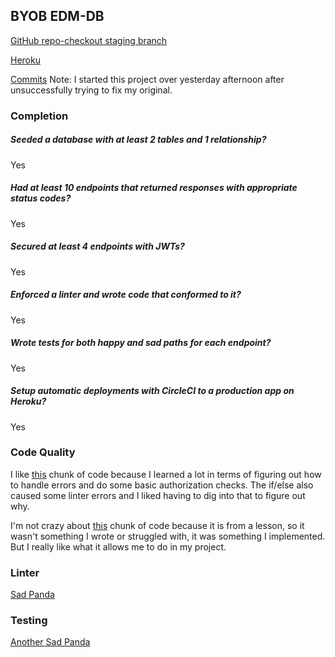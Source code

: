 ## BYOB EDM-DB

[GitHub repo-checkout staging branch](https://github.com/juliankyer/db-edm)

[Heroku](https://db-edm.herokuapp.com/)

[Commits](https://github.com/juliankyer/db-edm/commits/master)
Note: I started this project over yesterday afternoon after unsuccessfully trying to fix my original. 

### Completion
##### Seeded a database with at least 2 tables and 1 relationship? 
Yes

##### Had at least 10 endpoints that returned responses with appropriate status codes? 
Yes 

##### Secured at least 4 endpoints with JWTs?
Yes

##### Enforced a linter and wrote code that conformed to it?
Yes

##### Wrote tests for both happy and sad paths for each endpoint? 
Yes

##### Setup automatic deployments with CircleCI to a production app on Heroku? 
Yes

### Code Quality
I like [this](https://github.com/juliankyer/db-edm/blob/f01be61d33bcbafbad13f7d51422b5ba5c50eb24/server.js#L129-L141) chunk of code because I learned a lot in terms of figuring out how to handle errors and do some basic authorization checks. The if/else also caused some linter errors and I liked having to dig into that to figure out why.

I'm not crazy about [this](https://github.com/juliankyer/db-edm/blob/f01be61d33bcbafbad13f7d51422b5ba5c50eb24/server.js#L37-L54) chunk of code because it is from a lesson, so it wasn't something I wrote or struggled with, it was something I implemented. But I really like what it allows me to do in my project.



### Linter
[Sad Panda](http://imgur.com/a/yMY0r)

### Testing
[Another Sad Panda](http://imgur.com/a/HnRu3)
